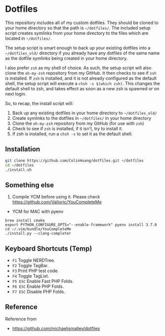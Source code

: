 Dotfiles
========
This repository includes all of my custom dotfiles.  They should be cloned to
your home directory so that the path is `~/dotfiles/`.  The included setup
script creates symlinks from your home directory to the files which are located
in `~/dotfiles/`.

The setup script is smart enough to back up your existing dotfiles into a
`~/dotfiles_old/` directory if you already have any dotfiles of the same name as
the dotfile symlinks being created in your home directory.

I also prefer `zsh` as my shell of choice.  As such, the setup script will also
clone the `oh-my-zsh` repository from my GitHub. It then checks to see if `zsh`
is installed.  If `zsh` is installed, and it is not already configured as the
default shell, the setup script will execute a `chsh -s $(which zsh)`.  This
changes the default shell to zsh, and takes effect as soon as a new zsh is
spawned or on next login.

So, to recap, the install script will:

1. Back up any existing dotfiles in your home directory to `~/dotfiles_old/`
2. Create symlinks to the dotfiles in `~/dotfiles/` in your home directory
3. Clone the `oh-my-zsh` repository from my GitHub (for use with `zsh`)
4. Check to see if `zsh` is installed, if it isn't, try to install it.
5. If zsh is installed, run a `chsh -s` to set it as the default shell.

Installation
------------

``` bash
git clone https://github.com/ColinHuang/dotfiles.git ~/dotfiles
cd ~/dotfiles
./install.sh
```

Something else
--------------
1. Compile YCM before using it. Please check https://github.com/Valloric/YouCompleteMe
* YCM for MAC with pyenv
```
brew install cmake
export PYTHON_CONFIGURE_OPTS="--enable-framework" pyenv install 3.7.0
cd ~/.vim/bundle/YouCompleteMe
./install.py --clang-completer
```

Keyboard Shortcuts (Temp)
------------------
* ```F1``` Toggle NERDTree.
* ```F2``` Toggle TagBar.
* ```F3``` Print PHP test code.
* ```F4``` Toggle TagList.
* ```F5 ESC``` Enable Fast PHP Folds.
* ```F6 ESC``` Enable PHP Folds.
* ```F7 ESC``` Disable PHP Folds.

Reference
---------
Reference from 
- https://github.com/michaeljsmalley/dotfiles
